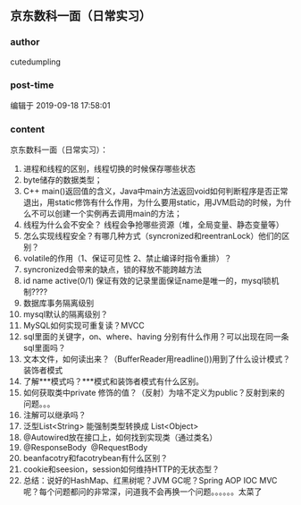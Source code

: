 ## 京东数科一面（日常实习）
### author 
cutedumpling
### post-time 

编辑于  2019-09-18 17:58:01
### content 
<div class="post-topic-des nc-post-content">
 <div>
  京东数科一面（日常实习）：
 </div>
 <div>
  <ol>
   <li>
    进程和线程的区别，线程切换的时候保存哪些状态
   </li>
   <li>
    byte储存的数据类型；
   </li>
   <li>
    C++ main()返回值的含义，Java中main方法返回void如何判断程序是否正常退出，用static修饰有什么作用，为什么要用static，用JVM启动的时候，为什么不可以创建一个实例再去调用main的方法；
   </li>
   <li>
    线程为什么会不安全？ 线程会争抢哪些资源（堆，全局变量、静态变量等）
   </li>
   <li>
    怎么实现线程安全？有哪几种方式（syncronized和reentranLock）他们的区别？
   </li>
   <li>
    volatile的作用（1、保证可见性 2、禁止编译时指令重排）？
   </li>
   <li>
    syncronized会带来的缺点，锁的释放不能跨越方法
   </li>
   <li>
    id name active(0/1) 保证有效的记录里面保证name是唯一的，mysql锁机制????
   </li>
   <li>
    数据库事务隔离级别
   </li>
   <li>
    mysql默认的隔离级别？
   </li>
   <li>
    MySQL如何实现可重复读？MVCC
   </li>
   <li>
    sql里面的关键字，on、where、having 分别有什么作用？可以出现在同一条sql里面吗？
   </li>
   <li>
    文本文件，如何读出来？（BufferReader用readline())用到了什么设计模式？装饰者模式
   </li>
   <li>
    了解***模式吗？***模式和装饰者模式有什么区别。
   </li>
   <li>
    如何获取类中private 修饰的值？（反射）为啥不定义为public？反射到来的问题。。。
   </li>
   <li>
    注解可以继承吗？
   </li>
   <li>
    泛型List&lt;String&gt; 能强制类型转换成 List&lt;Object&gt;
   </li>
   <li>
    @Autowired放在接口上，如何找到实现类（通过类名）
   </li>
   <li>
    @ResponseBody  @RequestBody
   </li>
   <li>
    beanfacotry和facotrybean有什么区别？
   </li>
   <li>
    cookie和seesion，session如何维持HTTP的无状态型？
   </li>
   <li>
    总结：说好的HashMap、红黑树呢？JVM GC呢？Spring AOP IOC MVC 呢？每个问题都问的非常深，问道我不会再换一个问题。。。。。。太菜了
   </li>
  </ol>
 </div>
</div>

